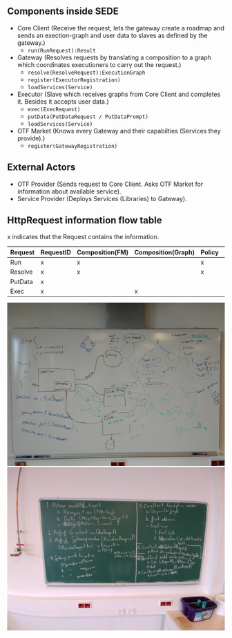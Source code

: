 ## Components inside SEDE

* Core Client (Receive the request, lets the gateway create a roadmap and sends an exection-graph and user data to slaves as defined by the gateway.)
  * `run(RunRequest):Result`
* Gateway (Resolves requests by translating a composition to a graph which coordinates executioners to carry out the request.)
  * `resolve(ResolveRequest):ExecutionGraph`
  * `register(ExecutorRegistration)`
  * `loadServices(Service)`
* Executor (Slave which receives graphs from Core Client and completes it. Besides it accepts user data.)
  * `exec(ExecRequest)`
  * `putData(PutDataRequest / PutDataPrompt)` 
  * `loadServices(Service)`
* OTF Market (Knows every Gateway and their capabilties (Services they provide).)
  * `register(GatewayRegistration)`

## External Actors

* OTF Provider (Sends request to Core Client. Asks OTF Market for information about available service).
* Service Provider (Deploys Services (Libraries) to Gateway).



## HttpRequest information flow table

x indicates that the Request contains the information.

Request | RequestID | Composition(FM) | Composition(Graph) | Policy | DataObjects
-|-|-|-|-|-
Run | x | x | | x | x 
Resolve | x | x | | x 
PutData | x | | | | x 
Exec | x | | x |  |

![Dataflow diagramm](./second_interface_meeting.jpg)
![Sequence of execution](./sequence_of_execution.jpg)
